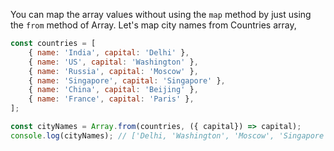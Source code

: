 
  You can map the array values without using the `map` method by just using the `from` method of Array. Let's map city names from Countries array,

  ```javascript
  const countries = [
      { name: 'India', capital: 'Delhi' },
      { name: 'US', capital: 'Washington' },
      { name: 'Russia', capital: 'Moscow' },
      { name: 'Singapore', capital: 'Singapore' },
      { name: 'China', capital: 'Beijing' },
      { name: 'France', capital: 'Paris' },
  ];

  const cityNames = Array.from(countries, ({ capital}) => capital);
  console.log(cityNames); // ['Delhi, 'Washington', 'Moscow', 'Singapore', 'Beijing', 'Paris']
  ```
